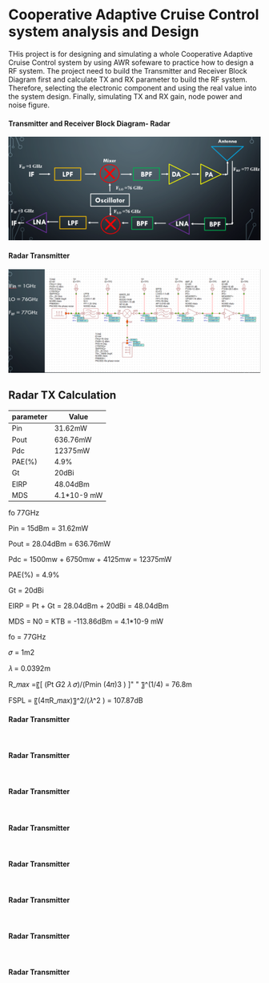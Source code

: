 # Cooperative Adaptive Cruise Control system analysis and Design

THis project is for designing and simulating a whole Cooperative Adaptive Cruise Control system by using AWR sofeware to practice how to design a RF system. The project need to build the Transmitter and Receiver Block Diagram first and calculate TX and RX parameter to build the RF system. Therefore, selecting the electronic component and using the real value into the system design. Finally, simulating TX and RX gain, node power and noise figure.

#### Transmitter and Receiver Block Diagram- Radar
![Transmitter and Receiver Block Diagram- Radar](https://github.com/yichienchiang/Cooperative-Adaptive-Cruise-Control-system-analysis-and-Design/blob/3d7d270258e9bdbc7cb04cc29ff84a9139c3e5b0/1.PNG)

#### Radar Transmitter
![Radar Transmitter](https://github.com/yichienchiang/Cooperative-Adaptive-Cruise-Control-system-analysis-and-Design/blob/4768d76485ed45d6c285e9936f0d2683906e46fb/2.PNG)

## Radar TX Calculation
|    parameter  | Value          | 
| ------------- | -------------  | 
|     Pin          |     31.62mW           |
|     Pout          |     636.76mW           |
|      Pdc         |      12375mW          |
|       PAE(%)        |      4.9%          |
|        Gt       |       20dBi         |
|       EIRP        |     48.04dBm           |
|     MDS          |     4.1*10-9 mW         | 
fo                  77GHz        


Pin = 15dBm = 31.62mW

Pout = 28.04dBm = 636.76mW

Pdc = 1500mw + 6750mw + 4125mw = 12375mW

PAE(%) = 4.9%

Gt = 20dBi

EIRP = Pt + Gt = 28.04dBm + 20dBi = 48.04dBm

MDS = N0 = KTB = -113.86dBm = 4.1*10-9 mW

fo = 77GHz

𝜎 = 1m2

𝜆 = 0.0392m

R_𝑚𝑎𝑥 =〖[ (Pt 𝐺2 𝜆 𝜎)/(Pmin (4𝜋)3 )  ]" " 〗^(1/4) = 76.8m

FSPL = 〖(4πR_𝑚𝑎𝑥)〗^2/(𝜆^2  ) = 107.87dB




#### Radar Transmitter
![]()

#### Radar Transmitter
![]()


#### Radar Transmitter
![]()


#### Radar Transmitter
![]()


#### Radar Transmitter
![]()


#### Radar Transmitter
![]()


#### Radar Transmitter
![]()


#### Radar Transmitter
![]()
